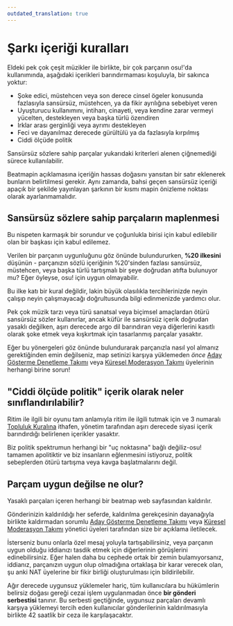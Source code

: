 ```yaml
---
outdated_translation: true
---
```


# Şarkı içeriği kuralları

Eldeki pek çok çeşit müzikler ile birlikte, bir çok parçanın osu!'da kullanımında, aşağıdaki içerikleri barındırmaması koşuluyla, bir sakınca yoktur:

- Şoke edici, müstehcen veya son derece cinsel ögeler konusunda fazlasıyla sansürsüz, müstehcen, ya da fikir ayrılığına sebebiyet veren
- Uyuşturucu kullanımını, intiharı, cinayeti, veya kendine zarar vermeyi yücelten, destekleyen veya başka türlü özendiren
- Irklar arası gerginliği veya ayrımı destekleyen
- Feci ve dayanılmaz derecede gürültülü ya da fazlasıyla kırpılmış
- Ciddi ölçüde politik

Sansürsüz sözlere sahip parçalar yukarıdaki kriterleri alenen çiğnemediği sürece kullanılabilir.

Beatmapin açıklamasına içeriğin hassas doğasını yansıtan bir satır eklenerek bunların belirtilmesi gerekir. Aynı zamanda, bahsi geçen sansürsüz içeriği apaçık bir şekilde yayınlayan şarkının bir kısmı mapin önizleme noktası olarak ayarlanmamalıdır.

## Sansürsüz sözlere sahip parçaların maplenmesi

Bu nispeten karmaşık bir sorundur ve çoğunlukla birisi için kabul edilebilir olan bir başkası için kabul edilemez.

Verilen bir parçanın uygunluğunu göz önünde bulundururken, **%20 ilkesini** düşünün - parçanızın sözlü içeriğinin %20'sinden fazlası sansürsüz, müstehcen, veya başka türlü tartışmalı bir şeye doğrudan atıfta bulunuyor mu? Eğer öyleyse, osu! için uygun olmayabilir.

Bu ilke katı bir kural değildir, lakin büyük olasılıkla tercihlerinizde neyin çalışıp neyin çalışmayacağı doğrultusunda bilgi edinmenizde yardımcı olur.

Pek çok müzik tarzı veya türü sanatsal veya biçimsel amaçlardan ötürü sansürsüz sözler kullanırlar, ancak küfür ile sansürsüz içerik doğrudan yasaklı değilken, aşırı derecede argo dil barındıran veya diğerlerini kasıtlı olarak şoke etmek veya kışkırtmak için tasarlanmış parçalar yasaktır.

Eğer bu yönergeleri göz önünde bulundurarak parçanızla nasıl yol almanız gerektiğinden emin değilseniz, map setinizi karşıya yüklemeden *önce* [Aday Gösterme Denetleme Takımı](/wiki/People/Nomination_Assessment_Team) veya [Küresel Moderasyon Takımı](/wiki/People/Global_Moderation_Team) üyelerinin herhangi birine sorun!

## "Ciddi ölçüde politik" içerik olarak neler sınıflandırılabilir?

Ritim ile ilgili bir oyunu tam anlamıyla ritim ile ilgili tutmak için ve 3 numaralı [Topluluk Kuralına](/wiki/Rules#topluluk-kuralları) ithafen, yönetim tarafından aşırı derecede siyasi içerik barındırdığı belirlenen içerikler yasaktır.

Biz politik spektrumun herhangi bir "uç noktasına" bağlı değiliz-osu! tamamen apolitiktir ve biz insanların eğlenmesini istiyoruz, politik sebeplerden ötürü tartışma veya kavga başlatmalarını değil.

## Parçam uygun değilse ne olur?

Yasaklı parçaları içeren herhangi bir beatmap web sayfasından kaldırılır.

Gönderinizin kaldırıldığı her seferde, kaldırılma gerekçesinin dayanağıyla birlikte kaldırmadan sorumlu [Aday Gösterme Denetleme Takımı](/wiki/People/Nomination_Assessment_Team) veya [Küresel Moderasyon Takımı](/wiki/People/Global_Moderation_Team) yönetici üyeleri tarafından size bir açıklama iletilecek.

İsterseniz bunu onlarla özel mesaj yoluyla tartışabilirsiniz, veya parçanın uygun olduğu iddianızı tasdik etmek için diğerlerinin görüşlerini edinebilirsiniz. Eğer halen daha bu cephede ortak bir zemin bulamıyorsanız, iddianız, parçanızın uygun olup olmadığına ortaklaşa bir karar verecek olan, şu anki NAT üyelerine bir fikir birliği oluşturulması için bildirilebilir.

Ağır derecede uygunsuz yüklemeler hariç, tüm kullanıcılara bu hükümlerin belirsiz doğası gereği cezai işlem uygulanmadan önce **bir gönderi serbestisi** tanınır. Bu serbesti geçtiğinde, uygunsuz parçaları devamlı karşıya yüklemeyi tercih eden kullanıcılar gönderilerinin kaldırılmasıyla birlikte 42 saatlik bir ceza ile karşılaşacaktır.
